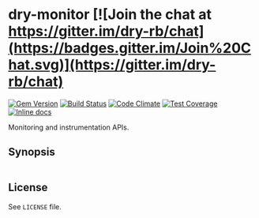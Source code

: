 [gem]: https://rubygems.org/gems/dry-monitor
[travis]: https://travis-ci.org/dry-rb/dry-monitor
[codeclimate]: https://codeclimate.com/github/dry-rb/dry-monitor
[coveralls]: https://coveralls.io/r/dry-rb/dry-monitor
[inchpages]: http://inch-ci.org/github/dry-rb/dry-monitor

# dry-monitor [![Join the chat at https://gitter.im/dry-rb/chat](https://badges.gitter.im/Join%20Chat.svg)](https://gitter.im/dry-rb/chat)

[![Gem Version](https://badge.fury.io/rb/dry-monitor.svg)][gem]
[![Build Status](https://travis-ci.org/dry-rb/dry-monitor.svg?branch=master)][travis]
[![Code Climate](https://codeclimate.com/github/dry-rb/dry-monitor/badges/gpa.svg)][codeclimate]
[![Test Coverage](https://codeclimate.com/github/dry-rb/dry-monitor/badges/coverage.svg)][codeclimate]
[![Inline docs](http://inch-ci.org/github/dry-rb/dry-monitor.svg?branch=master)][inchpages]

Monitoring and instrumentation APIs.

## Synopsis

``` ruby
```

## License

See `LICENSE` file.
